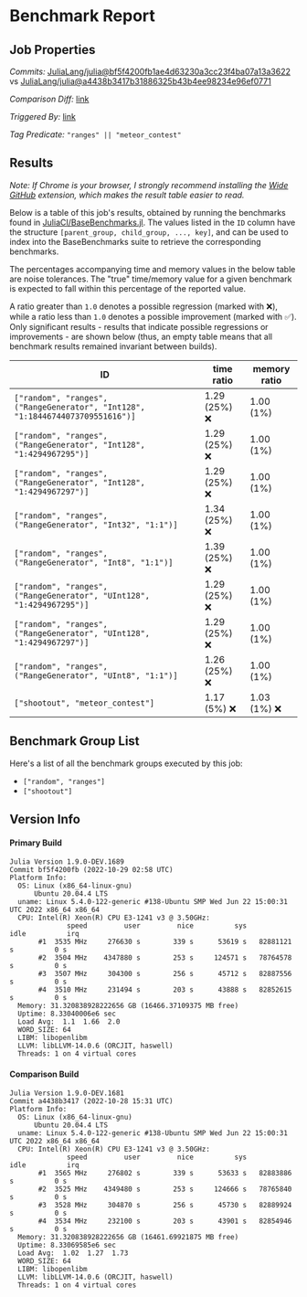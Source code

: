 # Benchmark Report

## Job Properties

*Commits:* [JuliaLang/julia@bf5f4200fb1ae4d63230a3cc23f4ba07a13a3622](https://github.com/JuliaLang/julia/commit/bf5f4200fb1ae4d63230a3cc23f4ba07a13a3622) vs [JuliaLang/julia@a4438b3417b31886325b43b4ee98234e96ef0771](https://github.com/JuliaLang/julia/commit/a4438b3417b31886325b43b4ee98234e96ef0771)

*Comparison Diff:* [link](https://github.com/JuliaLang/julia/compare/a4438b3417b31886325b43b4ee98234e96ef0771..bf5f4200fb1ae4d63230a3cc23f4ba07a13a3622)

*Triggered By:* [link](https://github.com/JuliaLang/julia/commit/bf5f4200fb1ae4d63230a3cc23f4ba07a13a3622#commitcomment-89811504)

*Tag Predicate:* `"ranges" || "meteor_contest"`

## Results

*Note: If Chrome is your browser, I strongly recommend installing the [Wide GitHub](https://chrome.google.com/webstore/detail/wide-github/kaalofacklcidaampbokdplbklpeldpj?hl=en)
extension, which makes the result table easier to read.*

Below is a table of this job's results, obtained by running the benchmarks found in
[JuliaCI/BaseBenchmarks.jl](https://github.com/JuliaCI/BaseBenchmarks.jl). The values
listed in the `ID` column have the structure `[parent_group, child_group, ..., key]`,
and can be used to index into the BaseBenchmarks suite to retrieve the corresponding
benchmarks.

The percentages accompanying time and memory values in the below table are noise tolerances. The "true"
time/memory value for a given benchmark is expected to fall within this percentage of the reported value.

A ratio greater than `1.0` denotes a possible regression (marked with :x:), while a ratio less
than `1.0` denotes a possible improvement (marked with :white_check_mark:). Only significant results - results
that indicate possible regressions or improvements - are shown below (thus, an empty table means that all
benchmark results remained invariant between builds).

| ID | time ratio | memory ratio |
|----|------------|--------------|
| `["random", "ranges", ("RangeGenerator", "Int128", "1:18446744073709551616")]` | 1.29 (25%) :x: | 1.00 (1%)  |
| `["random", "ranges", ("RangeGenerator", "Int128", "1:4294967295")]` | 1.29 (25%) :x: | 1.00 (1%)  |
| `["random", "ranges", ("RangeGenerator", "Int128", "1:4294967297")]` | 1.29 (25%) :x: | 1.00 (1%)  |
| `["random", "ranges", ("RangeGenerator", "Int32", "1:1")]` | 1.34 (25%) :x: | 1.00 (1%)  |
| `["random", "ranges", ("RangeGenerator", "Int8", "1:1")]` | 1.39 (25%) :x: | 1.00 (1%)  |
| `["random", "ranges", ("RangeGenerator", "UInt128", "1:4294967295")]` | 1.29 (25%) :x: | 1.00 (1%)  |
| `["random", "ranges", ("RangeGenerator", "UInt128", "1:4294967297")]` | 1.29 (25%) :x: | 1.00 (1%)  |
| `["random", "ranges", ("RangeGenerator", "UInt8", "1:1")]` | 1.26 (25%) :x: | 1.00 (1%)  |
| `["shootout", "meteor_contest"]` | 1.17 (5%) :x: | 1.03 (1%) :x: |

## Benchmark Group List

Here's a list of all the benchmark groups executed by this job:

- `["random", "ranges"]`
- `["shootout"]`

## Version Info

#### Primary Build

```
Julia Version 1.9.0-DEV.1689
Commit bf5f4200fb (2022-10-29 02:58 UTC)
Platform Info:
  OS: Linux (x86_64-linux-gnu)
      Ubuntu 20.04.4 LTS
  uname: Linux 5.4.0-122-generic #138-Ubuntu SMP Wed Jun 22 15:00:31 UTC 2022 x86_64 x86_64
  CPU: Intel(R) Xeon(R) CPU E3-1241 v3 @ 3.50GHz: 
              speed         user         nice          sys         idle          irq
       #1  3535 MHz     276630 s        339 s      53619 s   82881121 s          0 s
       #2  3504 MHz    4347880 s        253 s     124571 s   78764578 s          0 s
       #3  3507 MHz     304300 s        256 s      45712 s   82887556 s          0 s
       #4  3510 MHz     231494 s        203 s      43888 s   82852615 s          0 s
  Memory: 31.320838928222656 GB (16466.37109375 MB free)
  Uptime: 8.33040006e6 sec
  Load Avg:  1.1  1.66  2.0
  WORD_SIZE: 64
  LIBM: libopenlibm
  LLVM: libLLVM-14.0.6 (ORCJIT, haswell)
  Threads: 1 on 4 virtual cores

```

#### Comparison Build

```
Julia Version 1.9.0-DEV.1681
Commit a4438b3417 (2022-10-28 15:31 UTC)
Platform Info:
  OS: Linux (x86_64-linux-gnu)
      Ubuntu 20.04.4 LTS
  uname: Linux 5.4.0-122-generic #138-Ubuntu SMP Wed Jun 22 15:00:31 UTC 2022 x86_64 x86_64
  CPU: Intel(R) Xeon(R) CPU E3-1241 v3 @ 3.50GHz: 
              speed         user         nice          sys         idle          irq
       #1  3565 MHz     276802 s        339 s      53633 s   82883886 s          0 s
       #2  3525 MHz    4349480 s        253 s     124666 s   78765840 s          0 s
       #3  3528 MHz     304870 s        256 s      45730 s   82889924 s          0 s
       #4  3534 MHz     232100 s        203 s      43901 s   82854946 s          0 s
  Memory: 31.320838928222656 GB (16461.69921875 MB free)
  Uptime: 8.33069585e6 sec
  Load Avg:  1.02  1.27  1.73
  WORD_SIZE: 64
  LIBM: libopenlibm
  LLVM: libLLVM-14.0.6 (ORCJIT, haswell)
  Threads: 1 on 4 virtual cores

```
